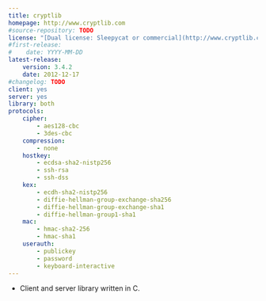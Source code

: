 ```yaml
---
title: cryptlib
homepage: http://www.cryptlib.com
#source-repository: TODO
license: "[Dual license: Sleepycat or commercial](http://www.cryptlib.com/security-software/licensing)"
#first-release:
#    date: YYYY-MM-DD
latest-release:
    version: 3.4.2
    date: 2012-12-17
#changelog: TODO
client: yes
server: yes
library: both
protocols:
    cipher:
        - aes128-cbc
        - 3des-cbc
    compression:
        - none
    hostkey:
        - ecdsa-sha2-nistp256
        - ssh-rsa
        - ssh-dss
    kex:
        - ecdh-sha2-nistp256
        - diffie-hellman-group-exchange-sha256
        - diffie-hellman-group-exchange-sha1
        - diffie-hellman-group1-sha1
    mac:
        - hmac-sha2-256
        - hmac-sha1
    userauth:
        - publickey
        - password
        - keyboard-interactive
---
```

* Client and server library written in C.
